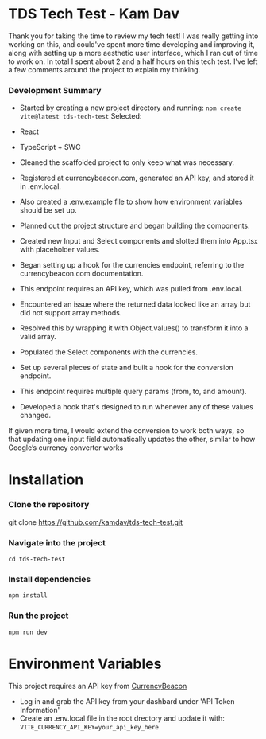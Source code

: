 # TDS Tech Test - Kam Dav

Thank you for taking the time to review my tech test! I was really getting into working on this, and could've spent more time developing and improving it, along with setting up a more aesthetic user interface, which I ran out of time to work on. In total I spent about 2 and a half hours on this tech test. I've left a few comments around the project to explain my thinking.


### Development Summary
- Started by creating a new project directory and running:
```npm create vite@latest tds-tech-test```
Selected:
- React
- TypeScript + SWC

- Cleaned the scaffolded project to only keep what was necessary.
- Registered at currencybeacon.com, generated an API key, and stored it in .env.local.
- Also created a .env.example file to show how environment variables should be set up.
- Planned out the project structure and began building the components.
- Created new Input and Select components and slotted them into App.tsx with placeholder values.
- Began setting up a hook for the currencies endpoint, referring to the currencybeacon.com documentation.
- This endpoint requires an API key, which was pulled from .env.local.
- Encountered an issue where the returned data looked like an array but did not support array methods.
- Resolved this by wrapping it with Object.values() to transform it into a valid array.
- Populated the Select components with the currencies.
- Set up several pieces of state and built a hook for the conversion endpoint.
- This endpoint requires multiple query params (from, to, and amount).
- Developed a hook that's designed to run whenever any of these values changed.

If given more time, I would extend the conversion to work both ways, so that updating one input field automatically updates the other, similar to how Google’s currency converter works

# Installation

### Clone the repository
git clone https://github.com/kamdav/tds-tech-test.git

### Navigate into the project
```cd tds-tech-test```

### Install dependencies
```npm install```

### Run the project
```npm run dev```

# Environment Variables

This project requires an API key from [CurrencyBeacon](https://currencybeacon.com/login)
- Log in and grab the API key from your dashbard under 'API Token Information'
- Create an .env.local file in the root drectory and update it with:
```VITE_CURRENCY_API_KEY=your_api_key_here```
